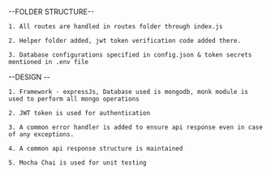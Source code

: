 --FOLDER STRUCTURE--

    1. All routes are handled in routes folder through index.js
    
    2. Helper folder added, jwt token verification code added there.
    
    3. Database configurations specified in config.json & token secrets mentioned in .env file


--DESIGN --

    1. Framework - expressJs, Database used is mongodb, monk module is used to perform all mongo operations
    
    2. JWT token is used for authentication
    
    3. A common error handler is added to ensure api response even in case of any exceptions.
    
    4. A common api response structure is maintained
    
    5. Mocha Chai is used for unit testing 
